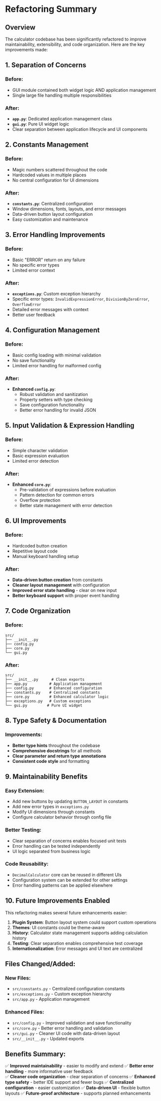# Refactoring Summary

## Overview
The calculator codebase has been significantly refactored to improve maintainability, extensibility, and code organization. Here are the key improvements made:

## 1. Separation of Concerns

### Before:
- GUI module contained both widget logic AND application management
- Single large file handling multiple responsibilities

### After:
- **`app.py`**: Dedicated application management class
- **`gui.py`**: Pure UI widget logic
- Clear separation between application lifecycle and UI components

## 2. Constants Management

### Before:
- Magic numbers scattered throughout the code
- Hardcoded values in multiple places
- No central configuration for UI dimensions

### After:
- **`constants.py`**: Centralized configuration
- Window dimensions, fonts, layouts, and error messages
- Data-driven button layout configuration
- Easy customization and maintenance

## 3. Error Handling Improvements

### Before:
- Basic "ERROR" return on any failure
- No specific error types
- Limited error context

### After:
- **`exceptions.py`**: Custom exception hierarchy
- Specific error types: `InvalidExpressionError`, `DivisionByZeroError`, `OverflowError`
- Detailed error messages with context
- Better user feedback

## 4. Configuration Management

### Before:
- Basic config loading with minimal validation
- No save functionality
- Limited error handling for malformed config

### After:
- **Enhanced `config.py`**: 
  - Robust validation and sanitization
  - Property setters with type checking
  - Save configuration functionality
  - Better error handling for invalid JSON

## 5. Input Validation & Expression Handling

### Before:
- Simple character validation
- Basic expression evaluation
- Limited error detection

### After:
- **Enhanced `core.py`**:
  - Pre-validation of expressions before evaluation
  - Pattern detection for common errors
  - Overflow protection
  - Better state management with error detection

## 6. UI Improvements

### Before:
- Hardcoded button creation
- Repetitive layout code
- Manual keyboard handling setup

### After:
- **Data-driven button creation** from constants
- **Cleaner layout management** with configuration
- **Improved error state handling** - clear on new input
- **Better keyboard support** with proper event handling

## 7. Code Organization

### Before:
```
src/
├── __init__.py
├── config.py
├── core.py
└── gui.py
```

### After:
```
src/
├── __init__.py      # Clean exports
├── app.py          # Application management
├── config.py       # Enhanced configuration
├── constants.py    # Centralized constants
├── core.py         # Enhanced calculator logic
├── exceptions.py   # Custom exceptions
└── gui.py         # Pure UI widget
```

## 8. Type Safety & Documentation

### Improvements:
- **Better type hints** throughout the codebase
- **Comprehensive docstrings** for all methods
- **Clear parameter and return type annotations**
- **Consistent code style** and formatting

## 9. Maintainability Benefits

### Easy Extension:
- Add new buttons by updating `BUTTON_LAYOUT` in constants
- Add new error types in `exceptions.py`
- Modify UI dimensions through constants
- Configure calculator behavior through config file

### Better Testing:
- Clear separation of concerns enables focused unit tests
- Error handling can be tested independently
- UI logic separated from business logic

### Code Reusability:
- `DecimalCalculator` core can be reused in different UIs
- Configuration system can be extended for other settings
- Error handling patterns can be applied elsewhere

## 10. Future Improvements Enabled

This refactoring makes several future enhancements easier:

1. **Plugin System**: Button layout system could support custom operations
2. **Themes**: UI constants could be theme-aware
3. **History**: Calculator state management supports adding calculation history
4. **Testing**: Clear separation enables comprehensive test coverage
5. **Internationalization**: Error messages and UI text are centralized

## Files Changed/Added:

### New Files:
- `src/constants.py` - Centralized configuration constants
- `src/exceptions.py` - Custom exception hierarchy  
- `src/app.py` - Application management

### Enhanced Files:
- `src/config.py` - Improved validation and save functionality
- `src/core.py` - Better error handling and validation
- `src/gui.py` - Cleaner UI code with data-driven layout
- `src/__init__.py` - Updated exports

## Benefits Summary:
✅ **Improved maintainability** - easier to modify and extend
✅ **Better error handling** - more informative user feedback  
✅ **Cleaner code organization** - clear separation of concerns
✅ **Enhanced type safety** - better IDE support and fewer bugs
✅ **Centralized configuration** - easier customization
✅ **Data-driven UI** - flexible button layouts
✅ **Future-proof architecture** - supports planned enhancements
